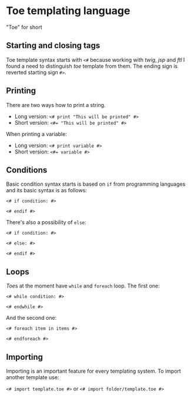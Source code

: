 # Toe templating language
"Toe" for short

## Starting and closing tags

Toe template syntax starts with ```<#``` because working with *twig*, *jsp* and *ftl* I found a need to distinguish *toe* template from them. The ending sign is reverted starting sign ```#>```.

## Printing

There are two ways how to print a string.
* Long version: ```<# print "This will be printed" #>```
* Short version: ```<#= "This will be printed" #>```

When printing a variable:
* Long version: ```<# print variable #>```
* Short version: ```<#= variable #>```

## Conditions

Basic condition syntax starts is based on ```if``` from programming languages and its basic syntax is as follows:

```<# if condition: #>```

```<# endif #>```

There's also a possibility of ```else```:

```<# if condition: #>```

```<# else: #>```

```<# endif #>```

## Loops

*Toe*s at the moment have ```while``` and ```foreach``` loop. The first one:

```<# while condition: #>```

```<# endwhile #>```

And the second one:

```<# foreach item in items #>```

```<# endforeach #>```

## Importing

Importing is an important feature for every templating system. To import another template use:

```<# import template.toe #>``` or ```<# import folder/template.toe #>```